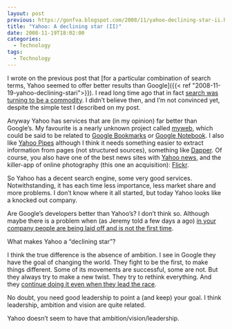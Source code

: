 ```yaml
---
layout: post
previous: https://gonfva.blogspot.com/2008/11/yahoo-declining-star-ii.html
title: "Yahoo: A declining star (II)"
date: 2008-11-19T18:02:00
categories:
  - Technology
tags:
  - Technology
---
```


I wrote on the previous post that [for a particular combination of search terms, Yahoo seemed to offer better results than Google]({{< ref "2008-11-19-yahoo-declining-stari">}}). I read long time ago that in fact [search was turning to be a commodity](http://jeremy.zawodny.com/blog/archives/006270.html). I didn’t believe then, and I’m not convinced yet, despite the simple test I described on my post.

Anyway Yahoo has services that are (in my opinion) far better than Google’s. My favourite is a nearly unknown project called [myweb](http://myweb.yahoo.com/), which could be said to be related to [Google Bookmarks](http://www.google.com/bookmarks/) or [Google Notebook](http://www.google.com/notebook). I also like [Yahoo Pipes](https://pipes.yahoo.com) although I think it needs something easier to extract information from pages (not structured sources), something like [Dapper](http://www.dapper.net/). Of course, you also have one of the best news sites with [Yahoo news](http://news.yahoo.com/), and the killer-app of online photography (this one an acquisition): [Flickr](http://www.flickr.com/).

So Yahoo has a decent search engine, some very good services. Notwithstanding, it has each time less importance, less market share and more problems. I don’t know where it all started, but today Yahoo looks like a knocked out company.

Are Google’s developers better than Yahoo’s? I don’t think so. Although maybe there is a problem when (as Jeremy told a few days a ago) [in your company people are being laid off and is not the first time](http://feeds.zawodny.com/~r/jzawodn/rss2/~3/428158770/010653.html).

What makes Yahoo a “declining star”?

I think the true difference is the absence of ambition. I see in Google they have the goal of changing the world. They fight to be the first, to make things different. Some of its movements are successful, some are not. But they always try to make a new twist. They try to rethink everything. And they [continue doing it even when they lead the race](http://googleblog.blogspot.com/search/label/Google%20at%2010).

No doubt, you need good leadership to point a (and keep) your goal. I think leadership, ambition and vision are quite related.

Yahoo doesn’t seem to have that ambition/vision/leadership.
